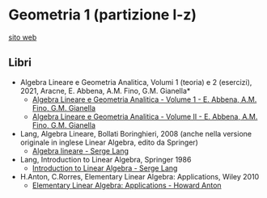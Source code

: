 # Geometria 1 (partizione l-z)

[sito web](https://www.matematica.unito.it/do/corsi.pl/Show?_id=gl53)

## Libri

- Algebra Lineare e Geometria Analitica, Volumi 1 (teoria) e 2 (esercizi), 2021, Aracne, E. Abbena, A.M. Fino, G.M. Gianella*
	- [Algebra Lineare e Geometria Analitica - Volume 1 - E. Abbena, A.M. Fino, G.M. Gianella](reference%20manager/Scolastici/E.%20Abbena,%20A.M.%20Fino,%20G.M.%20Gianella/Algebra%20Lineare%20e%20Geometria%20Analitica%20-%20Volume%201%20(16)/Algebra%20Lineare%20e%20Geometria%20Analitica%20-%20Vo%20-%20E.%20Abbena,%20A.M.%20Fino,%20G.M.%20Gianella.pdf)
	- [Algebra Lineare e Geometria Analitica - Volume II - E. Abbena, A.M. Fino, G.M. Gianella](reference%20manager/Scolastici/E.%20Abbena,%20A.M.%20Fino,%20G.M.%20Gianella/Algebra%20Lineare%20e%20Geometria%20Analitica%20-%20Volume%20II%20(17)/Algebra%20Lineare%20e%20Geometria%20Analitica%20-%20Vo%20-%20E.%20Abbena,%20A.M.%20Fino,%20G.M.%20Gianella.pdf) 
- Lang, Algebra Lineare, Bollati Boringhieri, 2008 (anche nella versione originale in inglese Linear Algebra, edito da Springer)
	- [Algebra lineare - Serge Lang](Algebra%20lineare%20-%20Serge%20Lang.pdf)
- Lang, Introduction to Linear Algebra, Springer 1986
	- [Introduction to Linear Algebra - Serge Lang](Introduction%20to%20Linear%20Algebra%20-%20Serge%20Lang.pdf)
- H.Anton, C.Rorres, Elementary Linear Algebra: Applications, Wiley 2010
	- [Elementary Linear Algebra: Applications - Howard Anton](Elementary%20Linear%20Algebra_%20Applications%20-%20Howard%20Anton.pdf)
